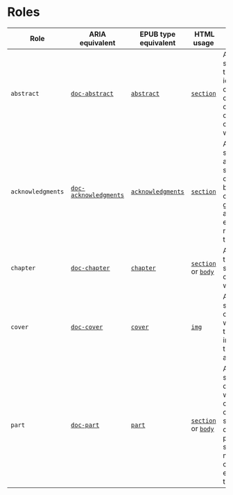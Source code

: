 # Roles

| Role | ARIA equivalent | EPUB type equivalent | HTML usage | Definition |
| ---- | --------------- | -------------------- | ---------- | ---------- |
| `abstract` | [`doc-abstract`](https://www.w3.org/TR/dpub-aria-1.0/#doc-abstract) | [`abstract`](https://www.w3.org/TR/epub-ssv-11/#sec-sections) | [`section`](https://html.spec.whatwg.org/multipage/sections.html#the-section-element) | A short summary of the principle ideas, concepts and conclusions of the work, or of a section or excerpt within it. |
| `acknowledgments` | [`doc-acknowledgments`](https://www.w3.org/TR/dpub-aria-1.0/#doc-acknowledgments) | [`acknowledgments`](https://www.w3.org/TR/epub-ssv-11/#sec-preliminary) | [`section`](https://html.spec.whatwg.org/multipage/sections.html#the-section-element) | A section or statement that acknowledges significant contributions by persons, organizations, governments and other entities to the realization of the work. |
| `chapter` | [`doc-chapter`](https://www.w3.org/TR/dpub-aria-1.0/#doc-chapter) | [`chapter`](https://www.w3.org/TR/epub-ssv-11/#sec-divisions) | [`section`](https://html.spec.whatwg.org/multipage/sections.html#the-section-element) or [`body`](https://html.spec.whatwg.org/multipage/#the-body-element) | A major thematic section of content in a work. |
| `cover` | [`doc-cover`](https://www.w3.org/TR/dpub-aria-1.0/#doc-cover) | [`cover`](https://www.w3.org/TR/epub-ssv-11/#sec-partitions) | [`img`](https://html.spec.whatwg.org/multipage/embedded-content.html#the-img-element) | An image that sets the mood or tone for the work and typically includes the title and author. |
| `part` | [`doc-part`](https://www.w3.org/TR/dpub-aria-1.0/#doc-part) | [`part`](https://www.w3.org/TR/epub-ssv-11/#sec-divisions) | [`section`](https://html.spec.whatwg.org/multipage/sections.html#the-section-element) or [`body`](https://html.spec.whatwg.org/multipage/#the-body-element) | A major structural division in a work that contains a set of related sections dealing with a particular subject, narrative arc or similar encapsulated theme. |
